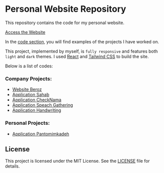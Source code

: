 # Personal Website Repository

This repository contains the code for my personal website.

[Access the Website](https://abolfazlbzgh.github.io/#/)

In the [code section](https://abolfazlbzgh.github.io/#/code), you will find examples of the projects I have worked on.

This project, implemented by myself, is `fully responsive` and features both `light` and `dark` themes. I used [React](https://react.dev/) and [Tailwind CSS](https://tailwindcss.com/) to build the site.

Below is a list of codes:

### Company Projects:

* [Website Beroz](https://abolfazlbzgh.github.io/#/codeDetail/6af4c314-145c-4908-926f-f5d7529b3644)
* [Application Sahab](https://abolfazlbzgh.github.io/#/codeDetail/74d9545f-47fe-404f-b1c3-4df0baf2f516)
* [Application CheckNama](https://abolfazlbzgh.github.io/#/codeDetail/2db7cace-2e05-43b0-8b45-3047aaed88a3)
* [Application Speach Gathering](https://abolfazlbzgh.github.io/#/codeDetail/0a0feabe-cc43-4a79-81df-88d9e876044a)
* [Application Handwriting](https://abolfazlbzgh.github.io/#/codeDetail/a869646c-6131-4ab2-b438-3d7182f9fe62)

### Personal Projects:
* [Application Pantomimkadeh](https://abolfazlbzgh.github.io/#/codeDetail/031fa187-82a5-4377-bd34-14176cc8d832)



## License

This project is licensed under the MIT License. See the [LICENSE](./LICENSE) file for details.